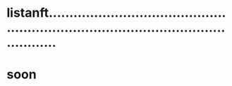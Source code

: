 # listanft............................................................................................................
# soon
